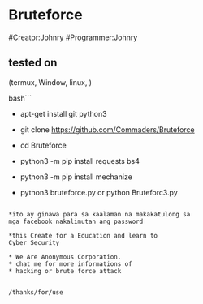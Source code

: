 # Bruteforce
#Creator:Johnry
#Programmer:Johnry 

## tested on
(termux, Window, linux, )

bash```
- apt-get install git python3

- git clone https://github.com/Commaders/Bruteforce

- cd Bruteforce

- python3 -m pip install requests bs4

- python3 -m pip install mechanize

- python3 bruteforce.py or python Bruteforc3.py
``` 

*ito ay ginawa para sa kaalaman na makakatulong sa
mga facebook nakalimutan ang password

*this Create for a Education and learn to
Cyber Security

* We Are Anonymous Corporation.
* chat me for more informations of
* hacking or brute force attack


/thanks/for/use
